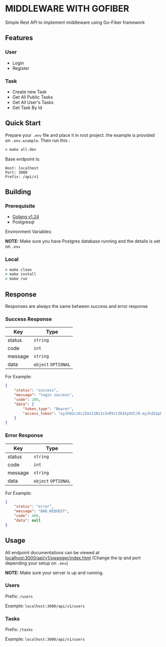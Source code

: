 # MIDDLEWARE WITH GOFIBER

Simple Rest API to implement middleware using Go-Fiber framework

## Features

### User

- Login
- Register

### Task

- Create new Task
- Get All Public Tasks
- Get All User's Tasks
- Get Task By Id

## Quick Start

Prepare your `.env` file and place it in root project. the example is provided on `.env.example`.
Then run this :

```cmd
> make all-dev
```

Base endpoint is:

```text
Host: localhost
Port: 3000
Prefix: /api/v1
```

## Building

### Prerequisite

- [Golang v1.24](https://go.dev/dl/)
- Postgresql

Environment Variables:

**NOTE:** Make sure you have Postgres database running and the details is set on `.env`

### Local

```cmd
> make clean
> make install
> make run
```

## Response

Responses are always the same between success and error response

### Success Response

| Key     | Type                |
|---------|---------------------|
| status  | `string`            |
| code    | `int`               |
| message | `string`            |
| data    | `object` `OPTIONAL` |

For Example:

```json
{
    "status": "success",
    "message": "login success",
    "code": 200,
    "data": {
        "token_type": "Bearer",
        "access_token": "eyJhbGciOiJIUzI1NiIsInR5cCI6IkpXVCJ9.eyJhZG1pbiI6dHJ1ZSwiZXhwIjoxNzQzNjA5NTg5LCJpZCI6ImFjMmI2MTRjLTU3NDQtNDhmZS04ZmM0LWM4ZTZiNDQ1YWE5OCJ9.-2htsL5I_Pd6DRl0dN7DeiR1_G_HdHf5w4imvnfcdH8"
    }
}
```

### Error Response

| Key     | Type                |
|---------|---------------------|
| status  | `string`            |
| code    | `int`               |
| message | `string`            |
| data    | `object` `OPTIONAL` |

For Example:

```json
{
    "status": "error",
    "message": "BAD_REQUEST",
    "code": 400,
    "data": null
}
```

## Usage

All endpoint documentations can be viewed at [localhost:3000/api/v1/swagger/index.html](localhost:3000/api/v1/swagger/index.html) (Change the ip and port depending your setup on `.env`)

**NOTE:** Make sure your server is up and running.

### Users

Prefix: `/users`

Example: `localhost:3000/api/v1/users`

### Tasks

Prefix: `/tasks`

Example: `localhost:3000/api/v1/users`